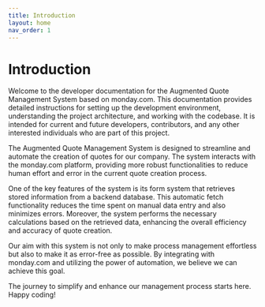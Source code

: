 ```yaml
---
title: Introduction
layout: home
nav_order: 1
---
```


# Introduction

Welcome to the developer documentation for the Augmented Quote Management System based on monday.com. This documentation provides detailed instructions for setting up the development environment, understanding the project architecture, and working with the codebase. It is intended for current and future developers, contributors, and any other interested individuals who are part of this project.

The Augmented Quote Management System is designed to streamline and automate the creation of quotes for our company. The system interacts with the monday.com platform, providing more robust functionalities to reduce human effort and error in the current quote creation process. 

One of the key features of the system is its form system that retrieves stored information from a backend database. This automatic fetch functionality reduces the time spent on manual data entry and also minimizes errors. Moreover, the system performs the necessary calculations based on the retrieved data, enhancing the overall efficiency and accuracy of quote creation.

Our aim with this system is not only to make process management effortless but also to make it as error-free as possible. By integrating with monday.com and utilizing the power of automation, we believe we can achieve this goal.

The journey to simplify and enhance our management process starts here. Happy coding!
